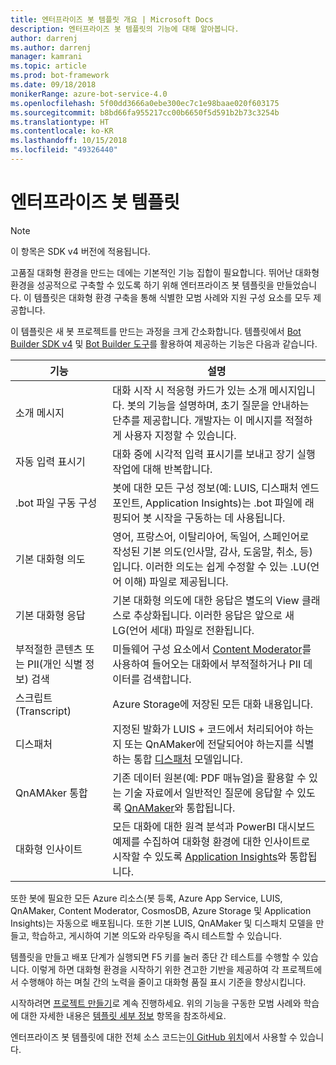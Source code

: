 ```yaml
---
title: 엔터프라이즈 봇 템플릿 개요 | Microsoft Docs
description: 엔터프라이즈 봇 템플릿의 기능에 대해 알아봅니다.
author: darrenj
ms.author: darrenj
manager: kamrani
ms.topic: article
ms.prod: bot-framework
ms.date: 09/18/2018
monikerRange: azure-bot-service-4.0
ms.openlocfilehash: 5f00dd3666a0ebe300ec7c1e98baae020f603175
ms.sourcegitcommit: b8bd66fa955217cc00b6650f5d591b2b73c3254b
ms.translationtype: HT
ms.contentlocale: ko-KR
ms.lasthandoff: 10/15/2018
ms.locfileid: "49326440"
---
```

# <a name="enterprise-bot-template"></a>엔터프라이즈 봇 템플릿 

> [!NOTE]
> 이 항목은 SDK v4 버전에 적용됩니다. 

고품질 대화형 환경을 만드는 데에는 기본적인 기능 집합이 필요합니다. 뛰어난 대화형 환경을 성공적으로 구축할 수 있도록 하기 위해 엔터프라이즈 봇 템플릿을 만들었습니다. 이 템플릿은 대화형 환경 구축을 통해 식별한 모범 사례와 지원 구성 요소를 모두 제공합니다. 

이 템플릿은 새 봇 프로젝트를 만드는 과정을 크게 간소화합니다. 템플릿에서 [Bot Builder SDK v4](https://github.com/Microsoft/botbuilder) 및 [Bot Builder 도구](https://github.com/Microsoft/botbuilder-tools)를 활용하여 제공하는 기능은 다음과 같습니다.

기능 | 설명 |
------------ | -------------
소개 메시지 | 대화 시작 시 적응형 카드가 있는 소개 메시지입니다. 봇의 기능을 설명하며, 초기 질문을 안내하는 단추를 제공합니다. 개발자는 이 메시지를 적절하게 사용자 지정할 수 있습니다.
자동 입력 표시기  | 대화 중에 시각적 입력 표시기를 보내고 장기 실행 작업에 대해 반복합니다.
.bot 파일 구동 구성 | 봇에 대한 모든 구성 정보(예: LUIS, 디스패처 엔드포인트, Application Insights)는 .bot 파일에 래핑되어 봇 시작을 구동하는 데 사용됩니다.
기본 대화형 의도  | 영어, 프랑스어, 이탈리아어, 독일어, 스페인어로 작성된 기본 의도(인사말, 감사, 도움말, 취소, 등)입니다. 이러한 의도는 쉽게 수정할 수 있는 .LU(언어 이해) 파일로 제공됩니다.
기본 대화형 응답  | 기본 대화형 의도에 대한 응답은 별도의 View 클래스로 추상화됩니다. 이러한 응답은 앞으로 새 LG(언어 세대) 파일로 전환됩니다.
부적절한 콘텐츠 또는 PII(개인 식별 정보) 검색  |미들웨어 구성 요소에서 [Content Moderator](https://azure.microsoft.com/en-us/services/cognitive-services/content-moderator/)를 사용하여 들어오는 대화에서 부적절하거나 PII 데이터를 검색합니다.
스크립트(Transcript)  | Azure Storage에 저장된 모든 대화 내용입니다.
디스패처 | 지정된 발화가 LUIS + 코드에서 처리되어야 하는지 또는 QnAMaker에 전달되어야 하는지를 식별하는 통합 [디스패처](https://docs.microsoft.com/en-us/azure/bot-service/bot-builder-tutorial-dispatch?view=azure-bot-service-4.0&tabs=csaddref%2Ccsbotconfig) 모델입니다.
QnAMAker 통합  | 기존 데이터 원본(예: PDF 매뉴얼)을 활용할 수 있는 기술 자료에서 일반적인 질문에 응답할 수 있도록 [QnAMaker](https://www.qnamaker.ai)와 통합됩니다.
대화형 인사이트  | 모든 대화에 대한 원격 분석과 PowerBI 대시보드 예제를 수집하여 대화형 환경에 대한 인사이트로 시작할 수 있도록 [Application Insights](https://azure.microsoft.com/en-gb/services/application-insights/)와 통합됩니다.

또한 봇에 필요한 모든 Azure 리소스(봇 등록, Azure App Service, LUIS, QnAMaker, Content Moderator, CosmosDB, Azure Storage 및 Application Insights)는 자동으로 배포됩니다. 또한 기본 LUIS, QnAMaker 및 디스패치 모델을 만들고, 학습하고, 게시하여 기본 의도와 라우팅을 즉시 테스트할 수 있습니다.

템플릿을 만들고 배포 단계가 실행되면 F5 키를 눌러 종단 간 테스트를 수행할 수 있습니다. 이렇게 하면 대화형 환경을 시작하기 위한 견고한 기반을 제공하여 각 프로젝트에서 수행해야 하는 며칠 간의 노력을 줄이고 대화형 품질 표시 기준을 향상시킵니다.

시작하려면 [프로젝트 만들기](bot-builder-enterprise-template-create-project.md)로 계속 진행하세요. 위의 기능을 구동한 모범 사례와 학습에 대한 자세한 내용은 [템플릿 세부 정보](bot-builder-enterprise-template-overview-detail.md) 항목을 참조하세요. 

엔터프라이즈 봇 템플릿에 대한 전체 소스 코드는[이 GitHub 위치](https://github.com/Microsoft/AI/tree/master/templates/Enterprise-Template)에서 사용할 수 있습니다.
